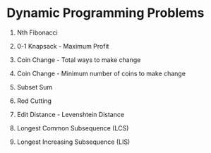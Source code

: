 # Dynamic Programming Problems

1. Nth Fibonacci

2. 0-1 Knapsack - Maximum Profit

3. Coin Change - Total ways to make change

3. Coin Change - Minimum number of coins to make change

4. Subset Sum

5. Rod Cutting

6. Edit Distance - Levenshtein Distance

7. Longest Common Subsequence (LCS)

8. Longest Increasing Subsequence (LIS)



